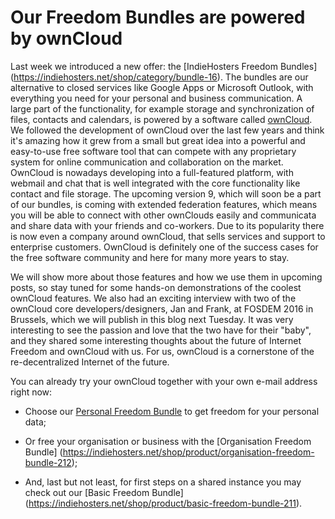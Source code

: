 # Our Freedom Bundles are powered by ownCloud

Last week we introduced a new offer: the [IndieHosters Freedom Bundles]
(https://indiehosters.net/shop/category/bundle-16). The bundles are our
alternative to closed services like Google Apps or Microsoft Outlook,
with everything you need for your personal and business communication. A large
part of the functionality, for example storage and synchronization of files,
contacts and calendars, is powered by a software called [ownCloud](https://owncloud.org/).
We followed the development of ownCloud over the last few years and think it's
amazing how it grew from a small but great idea into a powerful and easy-to-use
free software tool that can compete with any proprietary system for online
communication and collaboration on the market. OwnCloud is nowadays developing
into a full-featured platform, with webmail and chat that is well integrated
with the core functionality like contact and file storage. The upcoming version
9, which will soon be a part of our bundles, is coming with extended federation
features, which means you will be able to connect with other ownClouds easily
and communicata and share data with your friends and co-workers. Due to its
popularity there is now even a company around ownCloud, that sells services and
support to enterprise customers. OwnCloud is definitely one of the success
cases for the free software community and here for many more years to stay. 

We will show more about those features and how we use them in upcoming posts,
so stay tuned for some hands-on demonstrations of the coolest ownCloud features.
We also had an exciting interview with two of the ownCloud core developers/designers,
Jan and Frank, at FOSDEM 2016 in Brussels, which we will publish in this blog
next Tuesday. It was very interesting to see the passion and love that the two
have for their "baby", and they shared some interesting thoughts about the
future of Internet Freedom and ownCloud with us. For us, ownCloud is a cornerstone
of the re-decentralized Internet of the future.

You can already try your ownCloud together with your own e-mail address right now:

* Choose our
[Personal Freedom Bundle](https://indiehosters.net/shop/product/personal-freedom-bundle-210)
to get freedom for your personal data;

* Or free your organisation or business with the [Organisation Freedom Bundle]
(https://indiehosters.net/shop/product/organisation-freedom-bundle-212);

* And, last but not least, for first steps on a shared instance you may check
out our [Basic Freedom Bundle]
(https://indiehosters.net/shop/product/basic-freedom-bundle-211).